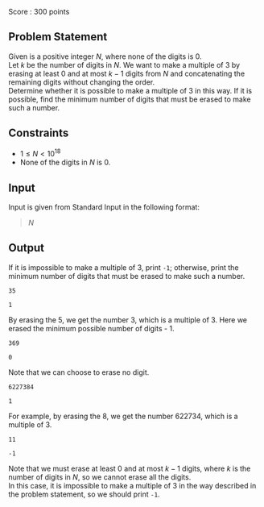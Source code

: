 Score : $300$ points

## Problem Statement

Given is a positive integer $N$, where none of the digits is $0$.<br>
Let $k$ be the number of digits in $N$. We want to make a multiple of $3$ by erasing at least $0$ and at most $k-1$ digits from $N$ and concatenating the remaining digits without changing the order.<br>
Determine whether it is possible to make a multiple of $3$ in this way. If it is possible, find the minimum number of digits that must be erased to make such a number.

## Constraints

- $1 \le N \lt 10^{18}$
- None of the digits in $N$ is $0$.

## Input

Input is given from Standard Input in the following format:

> $N$

## Output

If it is impossible to make a multiple of $3$, print `-1`; otherwise, print the minimum number of digits that must be erased to make such a number.

```input1
35
```

```output1
1
```

By erasing the $5$, we get the number $3$, which is a multiple of $3$. Here we erased the minimum possible number of digits - $1$.

```input2
369
```

```output2
0
```

Note that we can choose to erase no digit.

```input3
6227384
```

```output3
1
```

For example, by erasing the $8$, we get the number $622734$, which is a multiple of $3$.

```input4
11
```

```output4
-1
```

Note that we must erase at least $0$ and at most $k-1$ digits, where $k$ is the number of digits in $N$, so we cannot erase all the digits.<br>
In this case, it is impossible to make a multiple of $3$ in the way described in the problem statement, so we should print `-1`.
